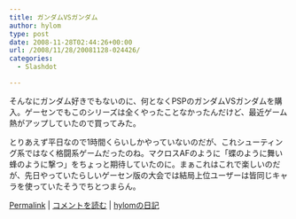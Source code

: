 ```yaml
---
title: ガンダムVSガンダム
author: hylom
type: post
date: 2008-11-28T02:44:26+00:00
url: /2008/11/28/20081128-024426/
categories:
  - Slashdot

---
```

そんなにガンダム好きでもないのに、何となくPSPのガンダムVSガンダムを購入。ゲーセンでもこのシリーズは全くやったことなかったんだけど、最近ゲーム熱がアップしていたので買ってみた。

とりあえず平日なので1時間くらいしかやっていないのだが、これシューティング系ではなく格闘系ゲームだったのね。マクロスAFのように「蝶のように舞い蜂のように撃つ」をちょっと期待していたのに。まぁこれはこれで楽しいのだが、先日やっていたらしいゲーセン版の大会では結局上位ユーザーは皆同じキャラを使っていたそうでちとつまらん。

  [Permalink][1] |   [コメントを読む][2] |   [hylomの日記][3]

 [1]: http://slashdot.jp/~hylom/journal/459671
 [2]: http://slashdot.jp/~hylom/journal/459671#acomments
 [3]: http://slashdot.jp/~hylom/journal/
